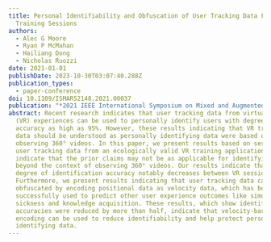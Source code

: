 ```yaml
---
title: Personal Identifiability and Obfuscation of User Tracking Data From VR
  Training Sessions
authors:
  - Alec G Moore
  - Ryan P McMahan
  - Hailiang Dong
  - Nicholas Ruozzi
date: 2021-01-01
publishDate: 2023-10-30T03:07:40.288Z
publication_types:
  - paper-conference
doi: 10.1109/ISMAR52148.2021.00037
publication: "*2021 IEEE International Symposium on Mixed and Augmented Reality (ISMAR)*"
abstract: Recent research indicates that user tracking data from virtual reality
  (VR) experiences can be used to personally identify users with degrees of
  accuracy as high as 95%. However, these results indicating that VR tracking
  data should be understood as personally identifying data were based on
  observing 360° videos. In this paper, we present results based on sessions of
  user tracking data from an ecologically valid VR training application, which
  indicate that the prior claims may not be as applicable for identifying users
  beyond the context of observing 360° videos. Our results indicate that the
  degree of identification accuracy notably decreases between VR sessions.
  Furthermore, we present results indicating that user tracking data can be
  obfuscated by encoding positional data as velocity data, which has been
  successfully used to predict other user experience outcomes like simulator
  sickness and knowledge acquisition. These results, which show identification
  accuracies were reduced by more than half, indicate that velocity-based
  encoding can be used to reduce identifiability and help protect personal
  identifying data.
---
```


